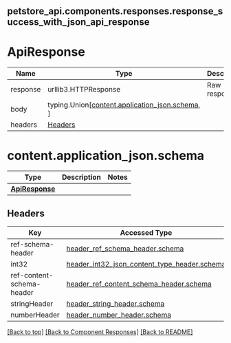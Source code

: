 <a name="top"></a>
## petstore_api.components.responses.response_success_with_json_api_response
# ApiResponse
Name | Type | Description  | Notes
------------- | ------------- | ------------- | -------------
response | urllib3.HTTPResponse | Raw response |
body | typing.Union[[content.application_json.schema](#content.application_json.schema), ] |  |
headers | [Headers](#Headers) |  |

# content.application_json.schema
Type | Description  | Notes
------------- | ------------- | -------------
[**ApiResponse**](../../components/schema/api_response.ApiResponse.md) |  | 

## Headers

Key | Accessed Type | Description  | Notes
------------- | ------------- | ------------- | -------------
ref-schema-header | [header_ref_schema_header.schema](../../components/headers/header_ref_schema_header.md#schema) | | 
int32 | [header_int32_json_content_type_header.schema](../../components/headers/header_int32_json_content_type_header.md#schema) | | 
ref-content-schema-header | [header_ref_content_schema_header.schema](../../components/headers/header_ref_content_schema_header.md#schema) | | 
stringHeader | [header_string_header.schema](../../components/headers/header_string_header.md#schema) | | 
numberHeader | [header_number_header.schema](../../components/headers/header_number_header.md#schema) | | optional

[[Back to top]](#top) [[Back to Component Responses]](../../../README.md#Component-Responses) [[Back to README]](../../../README.md)

